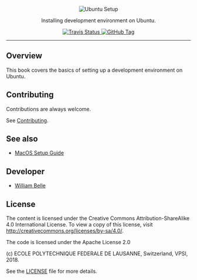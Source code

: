 <p align="center">
  <img alt="Ubuntu Setup" src="https://raw.githubusercontent.com/epfl-devrun/ubuntu-setup/master/docs/readme/readme-logo.png">
</p>

<p align="center">
  Installing development environment on Ubuntu.
</p>

<p align="center">
  <a href="https://travis-ci.org/epfl-devrun/ubuntu-setup">
    <img alt="Travis Status" src="https://travis-ci.org/epfl-devrun/ubuntu-setup.svg?branch=master">
  </a>
  <a href='https://github.com/epfl-devrun/ubuntu-setup/tags'>
    <img alt="GitHub Tag" src="https://img.shields.io/github/tag/epfl-devrun/ubuntu-setup.svg" />
  </a>
</p>

---

Overview
--------

This book covers the basics of setting up a development environment on Ubuntu.

Contributing
------------

Contributions are always welcome.

See [Contributing](CONTRIBUTING.md).

See also
--------

  * [MacOS Setup Guide](https://sourabhbajaj.com/mac-setup/)

Developer
---------

  * [William Belle](https://github.com/williambelle)

License
-------

The content is licensed under the Creative Commons Attribution-ShareAlike 4.0
International License. To view a copy of this license, visit
http://creativecommons.org/licenses/by-sa/4.0/.


The code is licensed under the Apache License 2.0

(c) ECOLE POLYTECHNIQUE FEDERALE DE LAUSANNE, Switzerland, VPSI, 2018.

See the [LICENSE](LICENSE) file for more details.

